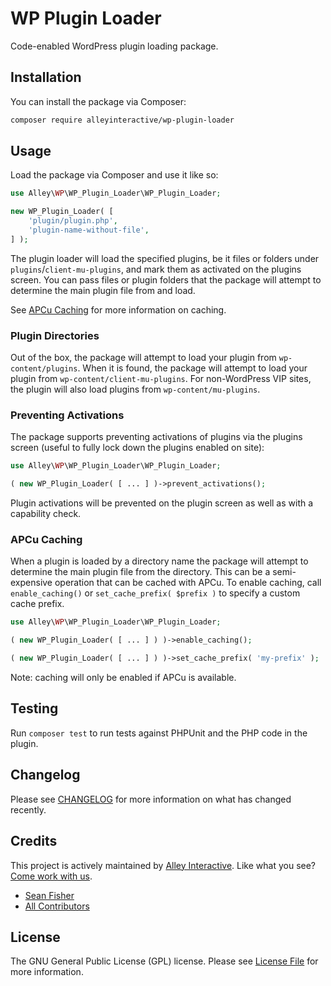 # WP Plugin Loader

Code-enabled WordPress plugin loading package.

## Installation

You can install the package via Composer:

```bash
composer require alleyinteractive/wp-plugin-loader
```

## Usage

Load the package via Composer and use it like so:

```php
use Alley\WP\WP_Plugin_Loader\WP_Plugin_Loader;

new WP_Plugin_Loader( [
	'plugin/plugin.php',
	'plugin-name-without-file',
] );
```

The plugin loader will load the specified plugins, be it files or folders under
`plugins`/`client-mu-plugins`, and mark them as activated on the plugins screen.
You can pass files or plugin folders that the package will attempt to determine
the main plugin file from and load.

See [APCu Caching](#apcu-caching) for more information on caching.

### Plugin Directories

Out of the box, the package will attempt to load your plugin from
`wp-content/plugins`. When it is found, the package will attempt to load your
plugin from `wp-content/client-mu-plugins`. For non-WordPress VIP sites, the
plugin will also load plugins from `wp-content/mu-plugins`.

### Preventing Activations

The package supports preventing activations of plugins via the plugins screen
(useful to fully lock down the plugins enabled on site):

```php
use Alley\WP\WP_Plugin_Loader\WP_Plugin_Loader;

( new WP_Plugin_Loader( [ ... ] )->prevent_activations();
```

Plugin activations will be prevented on the plugin screen as well as with a
capability check.

### APCu Caching

When a plugin is loaded by a directory name the package will attempt to
determine the main plugin file from the directory. This can be a semi-expensive
operation that can be cached with APCu. To enable caching, call
`enable_caching()` or `set_cache_prefix( $prefix )` to specify a custom cache
prefix.

```php
use Alley\WP\WP_Plugin_Loader\WP_Plugin_Loader;

( new WP_Plugin_Loader( [ ... ] ) )->enable_caching();

( new WP_Plugin_Loader( [ ... ] ) )->set_cache_prefix( 'my-prefix' );
```

Note: caching will only be enabled if APCu is available.

## Testing

Run `composer test` to run tests against PHPUnit and the PHP code in the plugin.

## Changelog

Please see [CHANGELOG](CHANGELOG.md) for more information on what has changed recently.

## Credits

This project is actively maintained by [Alley
Interactive](https://github.com/alleyinteractive). Like what you see? [Come work
with us](https://alley.com/careers/).

- [Sean Fisher](https://github.com/srtfisher)
- [All Contributors](../../contributors)

## License

The GNU General Public License (GPL) license. Please see [License File](LICENSE) for more information.
